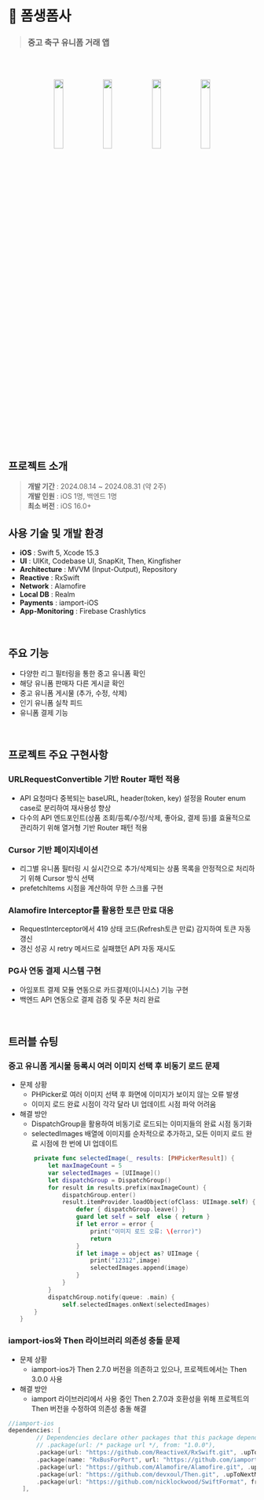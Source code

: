 
# 👕 폼생폼사 
> ### 중고 축구 유니폼 거래 앱
<br />
<br />
<p align="center">
  <img width="19%" src="https://github.com/user-attachments/assets/cb537bc8-a4a8-4eb8-81db-b22830caefbc" />
  <img width="19%" src="https://github.com/user-attachments/assets/d0b1953c-0cf9-43c3-a50f-631b01d45f7a" />
  <img width="19%" src="https://github.com/user-attachments/assets/b3a245a3-b371-4668-82ea-e6d52c99fd88" />
  <img width="19%" src="https://github.com/user-attachments/assets/48716570-be7f-4fc5-b273-11bc3330c87c" />
</p>
 
## 프로젝트 소개
> **개발 기간** : 2024.08.14 ~ 2024.08.31 (약 2주)<br />
> **개발 인원** :  iOS 1명, 백엔드 1명<br />
> **최소 버전** : iOS 16.0+<br />

## 사용 기술 및 개발 환경
- **iOS** : Swift 5, Xcode 15.3
- **UI** : UIKit, Codebase UI, SnapKit, Then, Kingfisher
- **Architecture** : MVVM (Input-Output), Repository 
- **Reactive** : RxSwift
- **Network** : Alamofire
- **Local DB** : Realm
- **Payments** : iamport-iOS
- **App-Monitoring** : Firebase Crashlytics
<br />

## 주요 기능
- 다양한 리그 필터링을 통한 중고 유니폼 확인
- 해당 유니폼 판매자 다른 게시글 확인
- 중고 유니폼 게시물 (추가, 수정, 삭제)
- 인기 유니폼 실착 피드
- 유니폼 결제 기능
<br />

## 프로젝트 주요 구현사항
### URLRequestConvertible 기반 Router 패턴 적용
- API 요청마다 중복되는 baseURL, header(token, key) 설정을 Router enum case로 분리하여 재사용성 향상
- 다수의 API 엔드포인트(상품 조회/등록/수정/삭제, 좋아요, 결제 등)를 효율적으로 관리하기 위해 열거형 기반 Router 패턴 적용

### Cursor 기반 페이지네이션 
- 리그별 유니폼 필터링 시 실시간으로 추가/삭제되는 상품 목록을 안정적으로 처리하기 위해 Cursor 방식 선택
- prefetchItems 시점을 계산하여 무한 스크롤 구현

### Alamofire Interceptor를 활용한 토큰 만료 대응
- RequestInterceptor에서 419 상태 코드(Refresh토큰 만료) 감지하여 토큰 자동 갱신
- 갱신 성공 시 retry 메서드로 실패했던 API 자동 재시도

### PG사 연동 결제 시스템 구현
- 아임포트 결제 모듈 연동으로 카드결제(이니시스) 기능 구현
- 백엔드 API 연동으로 결제 검증 및 주문 처리 완료
<br />

## 트러블 슈팅
### 중고 유니폼 게시물 등록시 여러 이미지 선택 후 비동기 로드 문제
- 문제 상황
    - PHPicker로 여러 이미지 선택 후 화면에 이미지가 보이지 않는 오류 발생
    - 이미지 로드 완료 시점이 각각 달라 UI 업데이트 시점 파악 어려움
- 해결 방안
    - DispatchGroup을 활용하여 비동기로 로드되는 이미지들의 완료 시점 동기화
    - selectedImages 배열에 이미지를 순차적으로 추가하고, 모든 이미지 로드 완료 시점에 한 번에 UI 업데이트
    ```swift
        private func selectedImage(_ results: [PHPickerResult]) {
            let maxImageCount = 5
            var selectedImages = [UIImage]()
            let dispatchGroup = DispatchGroup()
            for result in results.prefix(maxImageCount) {
                dispatchGroup.enter()
                result.itemProvider.loadObject(ofClass: UIImage.self) { [weak self] (object, error) in
                    defer { dispatchGroup.leave() }
                    guard let self = self  else { return }
                    if let error = error {
                        print("이미지 로드 오류: \(error)")
                        return
                    }
                    if let image = object as? UIImage {
                        print("12312",image)
                        selectedImages.append(image)
                    }
                }
            }
            dispatchGroup.notify(queue: .main) {
                self.selectedImages.onNext(selectedImages)
        }
    }

### iamport-ios와 Then 라이브러리 의존성 충돌 문제
- 문제 상황
    - iamport-ios가 Then 2.7.0 버전을 의존하고 있으나, 프로젝트에서는 Then 3.0.0 사용
- 해결 방안
    - iamport 라이브러리에서 사용 중인 Then 2.7.0과 호환성을 위해 프로젝트의 Then 버전을 수정하여 의존성 충돌 해결
```swift
//iamport-ios
dependencies: [
        // Dependencies declare other packages that this package depends on.
        // .package(url: /* package url */, from: "1.0.0"),
        .package(url: "https://github.com/ReactiveX/RxSwift.git", .upToNextMajor(from: "6.0.0")),
        .package(name: "RxBusForPort", url: "https://github.com/iamport/RxBus-Swift", .upToNextMinor(from: "1.3.0")),
        .package(url: "https://github.com/Alamofire/Alamofire.git", .upToNextMajor(from: "5.4.0")),
        .package(url: "https://github.com/devxoul/Then.git", .upToNextMajor(from: "2.7.0")),
        .package(url: "https://github.com/nicklockwood/SwiftFormat", from: "0.50.4")
    ],
